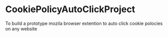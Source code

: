 # CookiePolicyAutoClickProject
To build a prototype mozila browser extention to auto click cookie polocies on any website
